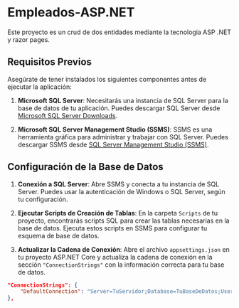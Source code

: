 # Empleados-ASP.NET

Este proyecto es un crud de dos entidades mediante la tecnologia ASP .NET y razor pages.

## Requisitos Previos

Asegúrate de tener instalados los siguientes componentes antes de ejecutar la aplicación:

1. **Microsoft SQL Server**: Necesitarás una instancia de SQL Server para la base de datos de tu aplicación. Puedes descargar SQL Server desde [Microsoft SQL Server Downloads](https://www.microsoft.com/sql-server/sql-server-downloads).

2. **Microsoft SQL Server Management Studio (SSMS)**: SSMS es una herramienta gráfica para administrar y trabajar con SQL Server. Puedes descargar SSMS desde [SQL Server Management Studio (SSMS)](https://docs.microsoft.com/en-us/sql/ssms/download-sql-server-management-studio-ssms).

## Configuración de la Base de Datos

1. **Conexión a SQL Server**: Abre SSMS y conecta a tu instancia de SQL Server. Puedes usar la autenticación de Windows o SQL Server, según tu configuración.

2. **Ejecutar Scripts de Creación de Tablas**: En la carpeta `Scripts` de tu proyecto, encontrarás scripts SQL para crear las tablas necesarias en la base de datos. Ejecuta estos scripts en SSMS para configurar tu esquema de base de datos.

3. **Actualizar la Cadena de Conexión**: Abre el archivo `appsettings.json` en tu proyecto ASP.NET Core y actualiza la cadena de conexión en la sección `"ConnectionStrings"` con la información correcta para tu base de datos.

```json
"ConnectionStrings": {
    "DefaultConnection": "Server=TuServidor;Database=TuBaseDeDatos;User=TuUsuario;Password=TuContraseña;"
},

